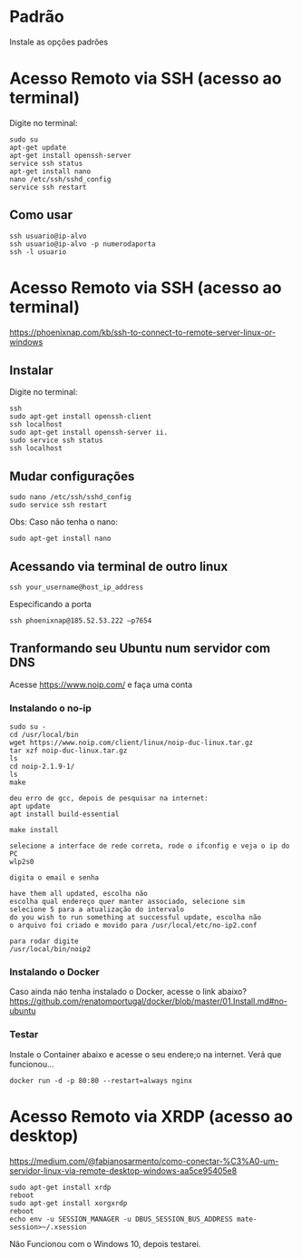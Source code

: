 # Padrão
Instale as opções padrões<br>

# Acesso Remoto via SSH (acesso ao terminal)
Digite no terminal:<br>
```
sudo su
apt-get update
apt-get install openssh-server
service ssh status
apt-get install nano
nano /etc/ssh/sshd_config
service ssh restart
```
## Como usar
```
ssh usuario@ip-alvo
ssh usuario@ip-alvo -p numerodaporta
ssh -l usuario
```

# Acesso Remoto via SSH (acesso ao terminal)
https://phoenixnap.com/kb/ssh-to-connect-to-remote-server-linux-or-windows<br>
## Instalar
Digite no terminal:<br>
```
ssh
sudo apt-get install openssh-client
ssh localhost
sudo apt-get install openssh-server ii.
sudo service ssh status
ssh localhost
```
## Mudar configurações
```
sudo nano /etc/ssh/sshd_config
sudo service ssh restart
```
Obs: Caso não tenha o nano:<br>
```
sudo apt-get install nano
```
## Acessando via terminal de outro linux
```
ssh your_username@host_ip_address
```

Especificando a porta<br>
```
ssh phoenixnap@185.52.53.222 –p7654
```

## Tranformando seu Ubuntu num servidor com DNS
Acesse https://www.noip.com/ e faça uma conta<br>

### Instalando o no-ip<br>
```
sudo su - 
cd /usr/local/bin
wget https://www.noip.com/client/linux/noip-duc-linux.tar.gz
tar xzf noip-duc-linux.tar.gz
ls
cd noip-2.1.9-1/
ls
make

deu erro de gcc, depois de pesquisar na internet:
apt update
apt install build-essential

make install

selecione a interface de rede correta, rode o ifconfig e veja o ip do PC
wlp2s0

digita o email e senha

have them all updated, escolha não
escolha qual endereço quer manter associado, selecione sim
selecione 5 para a atualização do intervalo
do you wish to run something at successful update, escolha não
o arquivo foi criado e movido para /usr/local/etc/no-ip2.conf

para rodar digite
/usr/local/bin/noip2
```

### Instalando o Docker
Caso ainda náo tenha instalado o Docker, acesse o link abaixo?<br>
https://github.com/renatomportugal/docker/blob/master/01.Install.md#no-ubuntu<br>

### Testar
Instale o Container abaixo e acesse o seu endere;o na internet. Verá que funcionou...<br>
```
docker run -d -p 80:80 --restart=always nginx
```

# Acesso Remoto via XRDP (acesso ao desktop)
https://medium.com/@fabianosarmento/como-conectar-%C3%A0-um-servidor-linux-via-remote-desktop-windows-aa5ce95405e8<br>
```
sudo apt-get install xrdp
reboot
sudo apt-get install xorgxrdp
reboot
echo env -u SESSION_MANAGER -u DBUS_SESSION_BUS_ADDRESS mate-session>~/.xsession
```
Não Funcionou com o Windows 10, depois testarei.
```

```
